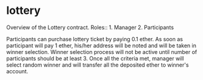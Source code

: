# lottery

Overview of the Lottery contract.
Roles:: 
    1. Manager
    2. Participants

Participants can purchase lottery ticket by paying 0.1 ether. As soon as participant will 
pay 1 ether, his/her address will be noted and will be taken in winner selection. Winner
selection process will not be active until number of participants should be at least 3.
Once all the criteria met, manager will select random winner and will transfer all the 
deposited ether to winner's account.
